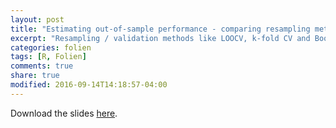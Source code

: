 ```yaml
---
layout: post
title: "Estimating out-of-sample performance - comparing resampling methods"
excerpt: "Resampling / validation methods like LOOCV, k-fold CV and Bootstrapping suffer from characteristic biases and variances. In this presentation the main concern is whether these methods are suitable for estimating the true out-of-sample error."
categories: folien
tags: [R, Folien]
comments: true
share: true
modified: 2016-09-14T14:18:57-04:00
---
```


Download the slides [here](https://github.com/R-und-DS-Meetup-Osnabrueck/R-und-DS-Meetup-Osnabrueck.github.io/blob/master/downloads/HEC_2016_OOS_Thiele.pdf).
